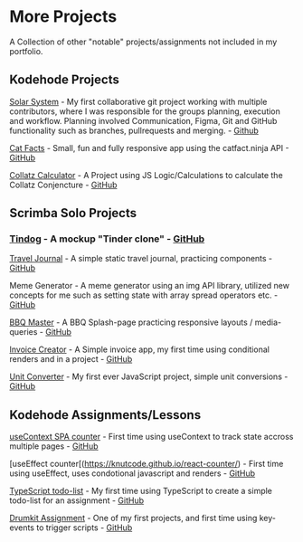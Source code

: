# More Projects

A Collection of other "notable" projects/assignments not included in my portfolio.



## Kodehode Projects

[Solar System](https://knutcode.github.io/hostoppgave/) - My first collaborative git project working with multiple contributors, where I was responsible for the groups planning, execution and workflow. Planning involved Communication, Figma, Git and GitHub functionality such as branches, pullrequests and merging. - [Github](https://github.com/knutcode/hostoppgave)

[Cat Facts](https://knutcode.github.io/cat-facts/) - Small, fun and fully responsive app using the catfact.ninja API - [GitHub](https://github.com/knutcode/cat-facts/tree/master/src)

[Collatz Calculator](https://knutcode.github.io/kodehode/collatz-conjencture/) - A Project using JS Logic/Calculations to calculate the Collatz Conjencture - [GitHub](https://github.com/knutcode/kodehode/tree/main/collatz-conjencture)



## Scrimba Solo Projects

### [Tindog](https://knutcode.github.io/tindog/) - A mockup "Tinder clone" - [GitHub](https://github.com/knutcode/tindog)

[Travel Journal](https://knutcode.github.io/travel-journal/) - A simple static travel journal, practicing components - [GitHub](https://knutcode.github.io/travel-journal/)

Meme Generator - A meme generator using an img API library, utilized new concepts for me such as setting state with array spread operators etc. - [GitHub](https://github.com/knutcode/meme-generator)

[BBQ Master](https://knutcode.github.io/scrimba/bbq-splash-page/) - A BBQ Splash-page practicing responsive layouts / media-queries - [GitHub](https://github.com/knutcode/scrimba/tree/main/bbq-splash-page)

[Invoice Creator](https://knutcode.github.io/scrimba/invoice-creator/) - A Simple invoice app, my first time using conditional renders and in a project - [GitHub](https://github.com/knutcode/scrimba/tree/main/invoice-creator)

[Unit Converter](https://knutcode.github.io/scrimba/unit-converter/) - My first ever JavaScript project, simple unit conversions - [GitHub](https://github.com/knutcode/scrimba/tree/main/unit-converter)



## Kodehode Assignments/Lessons

[useContext SPA counter](https://knutcode.github.io/context-counter/#/) - First time using useContext to track state accross multiple pages - [GitHub](https://github.com/knutcode/context-counter/tree/master/src)

[useEffect counter[(https://knutcode.github.io/react-counter/) - First time using useEffect, uses condotional javascript and renders - [GitHub](https://github.com/knutcode/react-counter/tree/master/src)

[TypeScript todo-list](https://knutcode.github.io/todo-react-ts/) - My first time using TypeScript to create a simple todo-list for an assignment - [GitHub](https://github.com/knutcode/todo-react-ts/tree/master/src)

[Drumkit Assignment](https://knutcode.github.io/kodehode/drumkit-assignment/) - One of my first projects, and first time using key-events to trigger scripts - [GitHub](https://github.com/knutcode/kodehode/tree/main/drumkit-assignment)

